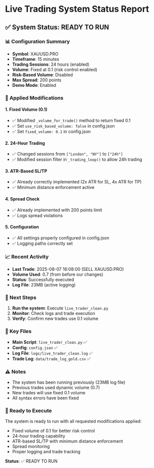 # Live Trading System Status Report

## ✅ System Status: READY TO RUN

### 📊 Configuration Summary
- **Symbol**: XAUUSD.PRO
- **Timeframe**: 15 minutes
- **Trading Sessions**: 24 hours (enabled)
- **Volume**: Fixed at 0.1 (risk control enabled)
- **Risk-Based Volume**: Disabled
- **Max Spread**: 200 points
- **Demo Mode**: Enabled

### 🔧 Applied Modifications

#### 1. Fixed Volume (0.1)
- ✅ Modified `_volume_for_trade()` method to return fixed 0.1
- ✅ Set `use_risk_based_volume: false` in config.json
- ✅ Set `fixed_volume: 0.1` in config.json

#### 2. 24-Hour Trading
- ✅ Changed sessions from `["London", "NY"]` to `["24h"]`
- ✅ Modified session filter in `_trading_loop()` to allow 24h trading

#### 3. ATR-Based SL/TP
- ✅ Already correctly implemented (2x ATR for SL, 4x ATR for TP)
- ✅ Minimum distance enforcement active

#### 4. Spread Check
- ✅ Already implemented with 200 points limit
- ✅ Logs spread violations

#### 5. Configuration
- ✅ All settings properly configured in config.json
- ✅ Logging paths correctly set

### 📈 Recent Activity
- **Last Trade**: 2025-08-07 16:08:00 (SELL XAUUSD.PRO)
- **Volume Used**: 0.7 (from before our changes)
- **Status**: Successfully executed
- **Log File**: 23MB (active logging)

### 🚀 Next Steps
1. **Run the system**: Execute `live_trader_clean.py`
2. **Monitor**: Check logs and trade execution
3. **Verify**: Confirm new trades use 0.1 volume

### 📁 Key Files
- **Main Script**: `live_trader_clean.py` ✅
- **Config**: `config.json` ✅
- **Log File**: `logs/live_trader_clean.log` ✅
- **Trade Log**: `data/trade_log_gold.csv` ✅

### ⚠️ Notes
- The system has been running previously (23MB log file)
- Previous trades used dynamic volume (0.7)
- New trades will use fixed 0.1 volume
- All syntax errors have been fixed

### 🎯 Ready to Execute
The system is ready to run with all requested modifications applied:
- Fixed volume of 0.1 for better risk control
- 24-hour trading capability
- ATR-based SL/TP with minimum distance enforcement
- Spread monitoring
- Proper logging and trade tracking

**Status**: ✅ READY TO RUN
